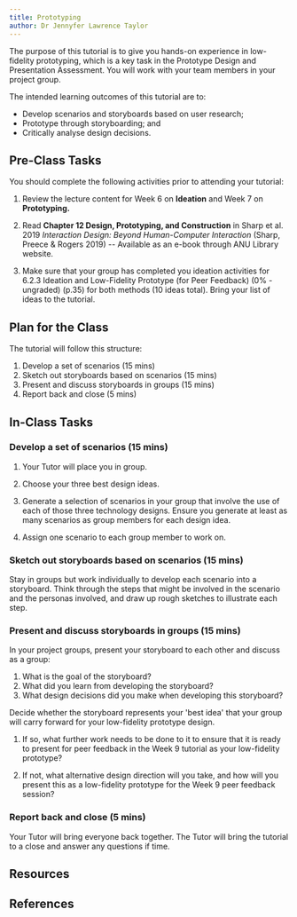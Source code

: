 ```yaml
---
title: Prototyping
author: Dr Jennyfer Lawrence Taylor
---
```


The purpose of this tutorial is to give you hands-on experience in
low-fidelity prototyping, which is a key task in the Prototype Design
and Presentation Assessment. You will work with your team members in
your project group.

The intended learning outcomes of this tutorial are to:

- Develop scenarios and storyboards based on user research;
- Prototype through storyboarding; and
- Critically analyse design decisions.

## Pre-Class Tasks

You should complete the following activities prior to attending your
tutorial:

1.  Review the lecture content for Week 6 on **Ideation** and Week 7 on
    **Prototyping.**

2.  Read **Chapter 12 Design, Prototyping, and Construction** in Sharp
    et al. 2019 *Interaction Design: Beyond Human-Computer Interaction*
    (Sharp, Preece & Rogers 2019) -- Available as an e-book through ANU
    Library website.

3.  Make sure that your group has completed you ideation activities for
    6.2.3 Ideation and Low-Fidelity Prototype (for Peer Feedback) (0% -
    ungraded) (p.35) for both methods (10 ideas total). Bring your list
    of ideas to the tutorial.


## Plan for the Class

The tutorial will follow this structure:

1.  Develop a set of scenarios (15 mins)
2.  Sketch out storyboards based on scenarios (15 mins)
3.  Present and discuss storyboards in groups (15 mins)
4.  Report back and close (5 mins)

## In-Class Tasks


### Develop a set of scenarios (15 mins)

1.  Your Tutor will place you in group.

2.  Choose your three best design ideas.

3.  Generate a selection of scenarios in your group that involve the
    use of each of those three technology designs. Ensure you
    generate at least as many scenarios as group members for each
    design idea.

4.  Assign one scenario to each group member to work on.

### Sketch out storyboards based on scenarios (15 mins)

Stay in groups but work individually to develop each
scenario into a storyboard. Think through the steps that might
be involved in the scenario and the personas involved, and draw
up rough sketches to illustrate each step.

### Present and discuss storyboards in groups (15 mins)

In your project groups, present your storyboard to each other
and discuss as a group:

1. What is the goal of the storyboard?
2. What did you learn from developing the storyboard?
3. What design decisions did you make when developing this storyboard?

Decide whether the storyboard represents your 'best idea' that
your group will carry forward for your low-fidelity prototype
design.

1.  If so, what further work needs to be done to it to ensure
    that it is ready to present for peer feedback in the Week 9
    tutorial as your low-fidelity prototype?

2.  If not, what alternative design direction will you take, and
    how will you present this as a low-fidelity prototype for
    the Week 9 peer feedback session?

### Report back and close (5 mins)

Your Tutor will bring everyone back together.
The Tutor will bring the tutorial to a close and answer any questions if time.


## Resources



## References
